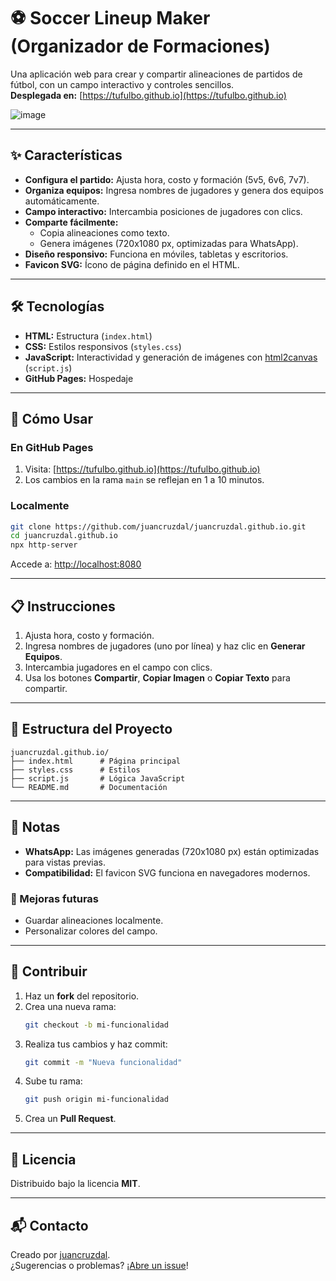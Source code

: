
# ⚽ Soccer Lineup Maker (Organizador de Formaciones)

Una aplicación web para crear y compartir alineaciones de partidos de fútbol, con un campo interactivo y controles sencillos.  
**Desplegada en:** [https://tufulbo.github.io](https://tufulbo.github.io)


![image](https://github.com/user-attachments/assets/955c46aa-2f35-4e57-b6b0-a1fd657a1b3b)

---

## ✨ Características

- **Configura el partido:** Ajusta hora, costo y formación (5v5, 6v6, 7v7).
- **Organiza equipos:** Ingresa nombres de jugadores y genera dos equipos automáticamente.
- **Campo interactivo:** Intercambia posiciones de jugadores con clics.
- **Comparte fácilmente:**
  - Copia alineaciones como texto.
  - Genera imágenes (720x1080 px, optimizadas para WhatsApp).
- **Diseño responsivo:** Funciona en móviles, tabletas y escritorios.
- **Favicon SVG:** Ícono de página definido en el HTML.

---

## 🛠 Tecnologías

- **HTML:** Estructura (`index.html`)
- **CSS:** Estilos responsivos (`styles.css`)
- **JavaScript:** Interactividad y generación de imágenes con [html2canvas](https://html2canvas.hertzen.com/) (`script.js`)
- **GitHub Pages:** Hospedaje

---

## 🚀 Cómo Usar

### En GitHub Pages

1. Visita: [https://tufulbo.github.io](https://tufulbo.github.io)  
2. Los cambios en la rama `main` se reflejan en 1 a 10 minutos.

### Localmente

```bash
git clone https://github.com/juancruzdal/juancruzdal.github.io.git
cd juancruzdal.github.io
npx http-server
```

Accede a: [http://localhost:8080](http://localhost:8080)

---

## 📋 Instrucciones

1. Ajusta hora, costo y formación.
2. Ingresa nombres de jugadores (uno por línea) y haz clic en **Generar Equipos**.
3. Intercambia jugadores en el campo con clics.
4. Usa los botones **Compartir**, **Copiar Imagen** o **Copiar Texto** para compartir.

---

## 📂 Estructura del Proyecto

```
juancruzdal.github.io/
├── index.html      # Página principal
├── styles.css      # Estilos
├── script.js       # Lógica JavaScript
└── README.md       # Documentación
```

---

## 📝 Notas

- **WhatsApp:** Las imágenes generadas (720x1080 px) están optimizadas para vistas previas.
- **Compatibilidad:** El favicon SVG funciona en navegadores modernos.

### 🚧 Mejoras futuras

- Guardar alineaciones localmente.
- Personalizar colores del campo.

---

## 🤝 Contribuir

1. Haz un **fork** del repositorio.
2. Crea una nueva rama:
   ```bash
   git checkout -b mi-funcionalidad
   ```
3. Realiza tus cambios y haz commit:
   ```bash
   git commit -m "Nueva funcionalidad"
   ```
4. Sube tu rama:
   ```bash
   git push origin mi-funcionalidad
   ```
5. Crea un **Pull Request**.

---

## 📜 Licencia

Distribuido bajo la licencia **MIT**.

---

## 📬 Contacto

Creado por [juancruzdal](https://github.com/juancruzdal).  
¿Sugerencias o problemas? ¡[Abre un issue](https://github.com/juancruzdal/juancruzdal.github.io/issues)!
